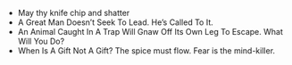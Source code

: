 * May thy knife chip and shatter
* A Great Man Doesn’t Seek To Lead. He’s Called To It.
* An Animal Caught In A Trap Will Gnaw Off Its Own Leg To Escape. What Will You Do?
* When Is A Gift Not A Gift?
The spice must flow.
Fear is the mind-killer.
